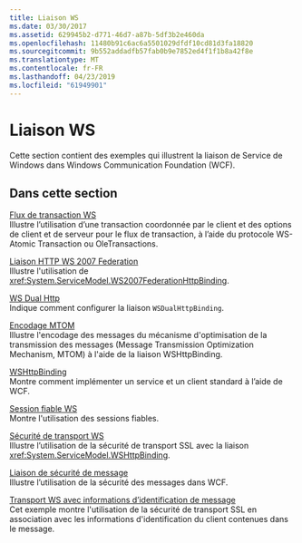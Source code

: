 ```yaml
---
title: Liaison WS
ms.date: 03/30/2017
ms.assetid: 629945b2-d771-46d7-a87b-5df3b2e460da
ms.openlocfilehash: 11480b91c6ac6a5501029dfdf10cd81d3fa18820
ms.sourcegitcommit: 9b552addadfb57fab0b9e7852ed4f1f1b8a42f8e
ms.translationtype: MT
ms.contentlocale: fr-FR
ms.lasthandoff: 04/23/2019
ms.locfileid: "61949901"
---
```

# <a name="ws-binding"></a>Liaison WS
Cette section contient des exemples qui illustrent la liaison de Service de Windows dans Windows Communication Foundation (WCF).  
  
## <a name="in-this-section"></a>Dans cette section  
 [Flux de transaction WS](../../../../docs/framework/wcf/samples/ws-transaction-flow.md)  
 Illustre l’utilisation d’une transaction coordonnée par le client et des options de client et de serveur pour le flux de transaction, à l’aide du protocole WS-Atomic Transaction ou OleTransactions.  
  
 [Liaison HTTP WS 2007 Federation](../../../../docs/framework/wcf/samples/ws-2007-federation-http-binding.md)  
 Illustre l'utilisation de <xref:System.ServiceModel.WS2007FederationHttpBinding>.  
  
 [WS Dual Http](../../../../docs/framework/wcf/samples/ws-dual-http.md)  
 Indique comment configurer la liaison `WSDualHttpBinding`.  
  
 [Encodage MTOM](../../../../docs/framework/wcf/samples/mtom-encoding.md)  
 Illustre l'encodage des messages du mécanisme d'optimisation de la transmission des messages (Message Transmission Optimization Mechanism, MTOM) à l'aide de la liaison WSHttpBinding.  
  
 [WSHttpBinding](../../../../docs/framework/wcf/samples/wshttpbinding.md)  
 Montre comment implémenter un service et un client standard à l’aide de WCF.  
  
 [Session fiable WS](../../../../docs/framework/wcf/samples/ws-reliable-session.md)  
 Montre l'utilisation des sessions fiables.  
  
 [Sécurité de transport WS](../../../../docs/framework/wcf/samples/ws-transport-security.md)  
 Illustre l’utilisation de la sécurité de transport SSL avec la liaison <xref:System.ServiceModel.WSHttpBinding>.  
  
 [Liaison de sécurité de message](../../../../docs/framework/wcf/samples/message-security-binding.md)  
 Illustre l’utilisation de la sécurité des messages dans WCF.  
  
 [Transport WS avec informations d’identification de message](../../../../docs/framework/wcf/samples/ws-transport-with-message-credential.md)  
 Cet exemple montre l'utilisation de la sécurité de transport SSL en association avec les informations d'identification du client contenues dans le message.
